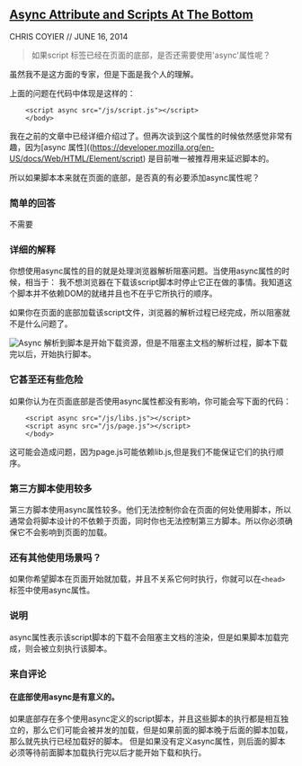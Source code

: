 ## [Async Attribute and Scripts At The Bottom](https://css-tricks.com/async-attribute-scripts-bottom/)
CHRIS COYIER // JUNE 16, 2014

> 如果script 标签已经在页面的底部，是否还需要使用'async'属性呢？ 

虽然我不是这方面的专家，但是下面是我个人的理解。

上面的问题在代码中体现是这样的： 


```
	<script async src="/js/script.js"></script>
	</body>
```

我在之前的文章中已经详细介绍过了。但再次谈到这个属性的时候依然感觉非常有趣，因为[async 属性]((https://developer.mozilla.org/en-US/docs/Web/HTML/Element/script) 是目前唯一被推荐用来延迟脚本的。

所以如果脚本本来就在页面的底部，是否真的有必要添加async属性呢？ 

### 简单的回答
不需要

### 详细的解释

你想使用async属性的目的就是处理浏览器解析阻塞问题。当使用async属性的时候，相当于： 我不想浏览器在下载该script脚本时停止它正在做的事情。我知道这个脚本并不依赖DOM的就绪并且也不在乎它所执行的顺序。

如果你在页面的底部加载该script文件，浏览器的解析过程已经完成，所以阻塞就不是什么问题了。

![Async](http://peter.sh/wp-content/uploads/2010/09/execution2.jpg)
解析到脚本是开始下载资源，但是不阻塞主文档的解析过程，脚本下载完以后，开始执行脚本。

### 它甚至还有些危险

如果你认为在页面底部是否使用async属性都没有影响，你可能会写下面的代码：

```
	<script async src="/js/libs.js"></script>
	<script async src="/js/page.js"></script>
	</body>
```
这可能会造成问题，因为page.js可能依赖lib.js,但是我们不能保证它们的执行顺序。

### 第三方脚本使用较多

第三方脚本使用async属性较多。他们无法控制你会在页面的何处使用脚本，所以通常会将脚本设计的不依赖于页面，同时你也无法控制第三方脚本。所以你必须确保它不会影响到页面的加载。

### 还有其他使用场景吗？ 

如果你希望脚本在页面开始就加载，并且不关系它何时执行，你就可以在`<head>`标签中使用async属性。

### 说明

async属性表示该script脚本的下载不会阻塞主文档的渲染，但是如果脚本加载完成，则会被立刻执行该脚本。

### 来自评论

#### 在底部使用async是有意义的。

如果底部存在多个使用async定义的script脚本，并且这些脚本的执行都是相互独立的，那么它们可能会被并发的加载，但是如果前面的脚本晚于后面的脚本加载，那么就先执行已经加载好的脚本。
但是如果没有定义async属性，则后面的脚本必须等待前面脚本加载执行完以后才能开始下载和执行。 

